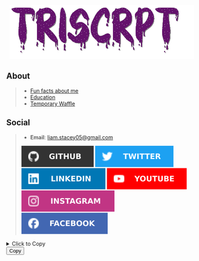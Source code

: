 <div align="center"> 
  <img src="Images/Name.gif" alt="TriScrpt">
</div>

## About
>- [Fun facts about me](Pages/Education.md)
>- [Education](Pages/FunFacts.md)
>- [Temporary Waffle](Pages/Waffle.md)

## Social
>- **Email**: [liam.stacey05@gmail.com](mailto:liam.stacey05@gmail.com)
>
>[![Github](Images/Github-badge.svg)](https://github.com/triscrpt)
>[![Twitter](Images/Twitter_badge.svg)](https://twitter.com/triscrpt)
>[![Linkedin](Images/Linkedin-badge.svg)](https://www.linkedin.com/in/liam-stacey-b5389b218/)
>[![Youtube](Images/Youtube_badge.svg)](https://www.youtube.com/@triscrpt)
>[![Instagram](Images/Instagram_badge.svg)](https://www.instagram.com/triscrpt/)
>[![Facebook](Images/Facebook_badge.svg)](https://m.facebook.com/liam.stacey.98031?eav=Afbz8Z7YjAcdq8rqRvHG4PgEVymp50oDUD5StlXZwBnWQurvXUxwyMwWPawLdWJvLag&paipv=0)

<details>
  <summary>Click to Copy</summary>
  
   <script>
    function copyToClipboard() {
      const textToCopy = "liam.stacey05@gmail.com";
      const textarea = document.createElement("textarea");
      textarea.value = textToCopy;
      document.body.appendChild(textarea);
      textarea.select();
      document.execCommand("copy");
      document.body.removeChild(textarea);
      alert("Text copied to clipboard!");
    }
  </script>
</details>
  <button id="copyButton" onclick="copyToClipboard()">Copy</button>
